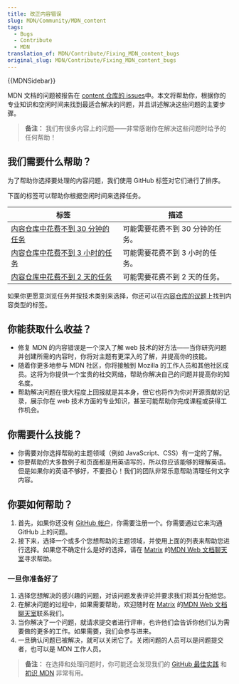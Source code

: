 ```yaml
---
title: 改正内容错误
slug: MDN/Community/MDN_content
tags:
  - Bugs
  - Contribute
  - MDN
translation_of: MDN/Contribute/Fixing_MDN_content_bugs
original_slug: MDN/Contribute/Fixing_MDN_content_bugs
---
```

{{MDNSidebar}}

MDN 文档的问题被报告在 [content 仓库的 issues](https://github.com/mdn/content/issues)中。本文将帮助你，根据你的专业知识和空闲时间来找到最适合解决的问题，并且讲述解决这些问题的主要步骤。

> **备注：** 我们有很多内容上的问题——非常感谢你在解决这些问题时给予的任何帮助！

## 我们需要什么帮助？

为了帮助你选择要处理的内容问题，我们使用 GitHub 标签对它们进行了排序。

下面的标签可以帮助你根据空闲时间来选择任务。


| 标签                                                                                                                                       | 描述                                                       |
| ------------------------------------------------------------------------------------------------------------------------------------------- | ----------------------------------------------------------------- |
| [内容仓库中花费不到 30 分钟的任务](https://github.com/mdn/content/issues?q=is%3Aissue+is%3Aopen+label%3A%22time%3A+-30mins%22) |可能需要花费不到 30 分钟的任务。              |
| [内容仓库中花费不到 3 小时的任务](https://github.com/mdn/content/issues?q=is%3Aissue+is%3Aopen+label%3A%22time%3A+-3hr%22)       | 可能需要花费不到 3 小时的任务。                  |
| [内容仓库中花费不到 2 天的任务](https://github.com/mdn/content/issues?q=is%3Aissue+is%3Aopen+label%3A%22time%3A+-2days%22)      | 可能需要花费不到 2 天的任务。             |

如果你更愿意浏览任务并按技术类别来选择，你还可以在[内容仓库的议题](https://github.com/mdn/content/issues)上找到内容类型的标签。

## 你能获取什么收益？

- 修复 MDN 的内容错误是一个深入了解 web 技术的好方法——当你研究问题并创建所需的内容时，你将对主题有更深入的了解，并提高你的技能。
- 随着你更多地参与 MDN 社区，你将接触到 Mozilla 的工作人员和其他社区成员。这将为你提供一个宝贵的社交网络，帮助你解决自己的问题并提高你的知名度。
- 帮助解决问题在很大程度上回报就是其本身，但它也将作为你对开源贡献的记录，展示你在 web 技术方面的专业知识，甚至可能帮助你完成课程或获得工作机会。

## 你需要什么技能？

- 你需要对你选择帮助的主题领域（例如 JavaScript、CSS）有一定的了解。
- 你要帮助的大多数例子和页面都是用英语写的，所以你应该能够的理解英语。但是如果你的英语不够好，不要担心！我们的团队非常乐意帮助清理任何文字内容。

## 你要如何帮助？

1. 首先，如果你还没有 [GitHub 帐户](https://github.com/join)，你需要注册一个。你需要通过它来沟通 GitHub 上的问题。
2. 接下来，选择一个或多个您想帮助的主题领域，并使用上面的列表来帮助您进行选择。如果您不确定什么是好的选择，请在 [Matrix](https://wiki.mozilla.org/Matrix) 的[MDN Web 文档聊天室](https://chat.mozilla.org/#/room/#mdn:mozilla.org)寻求帮助。

### 一旦你准备好了

1. 选择您想解决的感兴趣的问题，对该问题发表评论并要求我们将其分配给您。
2. 在解决问题的过程中，如果需要帮助，欢迎随时在 [Matrix](https://wiki.mozilla.org/Matrix) 的[MDN Web 文档聊天室](https://chat.mozilla.org/#/room/#mdn:mozilla.org)联系我们。
3. 当你解决了一个问题，就请求提交者进行评审，也许他们会告诉你他们认为需要做的更多的工作。如果需要，我们会参与进来。
4. 一旦确认问题已被解决，就可以关闭它了。关闭问题的人员可以是问题提交者，也可以是 MDN 工作人员。

> **备注：** 在选择和处理问题时，你可能还会发现我们的 [GitHub 最佳实践](/zh-CN/docs/MDN/Contribute/GitHub_best_practices) 和[初识 MDN](/zh-CN/docs/MDN/Contribute/Getting_started) 非常有用。

